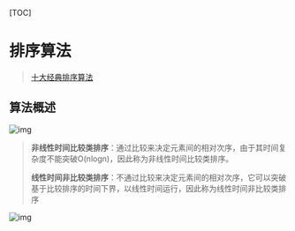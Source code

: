 [TOC]

# 排序算法

> [十大经典排序算法](https://www.cnblogs.com/onepixel/p/7674659.html)

## 算法概述

![img](https://images2018.cnblogs.com/blog/849589/201804/849589-20180402132530342-980121409.png)

>  **非线性时间比较类排序**：通过比较来决定元素间的相对次序，由于其时间复杂度不能突破O(nlogn)，因此称为非线性时间比较类排序。
>
> **线性时间非比较类排序**：不通过比较来决定元素间的相对次序，它可以突破基于比较排序的时间下界，以线性时间运行，因此称为线性时间非比较类排序

![img](https://images2018.cnblogs.com/blog/849589/201804/849589-20180402133438219-1946132192.png)